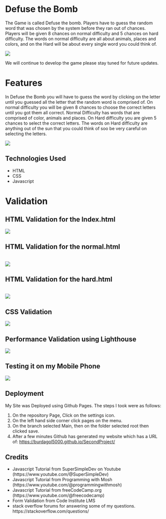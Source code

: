 <h1>Defuse the Bomb</h1>

<p> The Game is called Defuse the bomb. Players have to guess the random word that was chosen by the system before they ran out of chances. Players will be given 8 chances on normal difficulty and 5 chances on hard difficulty. The words on normal difficulty are all about animals, places and colors, and on the Hard will be about every single word you could think of.</p>

<img src="assets/front page.png">

We will continue to develop the game please stay tuned for future updates.

<h1>Features</h1>
In Defuse the Bomb you will have to guess the word by clicking on the letter until you guessed all the letter that the random word is comprised of. On normal difficulty you will be given 8 chances to choose the correct letters until you got them all correct. Normal Difficulty has words that are comprised of color, animals and places. On Hard difficulty you are given 5 chances to select the correct letters. The words on Hard difficulty are anything out of the sun that you could think of soo be very careful on selecting the letters. 

<img src="assets/game.png"></img>

<h2>Technologies Used</h2>
<ul>
<li>HTML</li>
<li>CSS</li>
<li>Javascript</li>
</ul>

<h1>Validation</h1>
<h2>HTML Validation for the Index.html</h2>

<img src="./assets/homepagevalid.png"></img>
</br>
<h2>HTML Validation for the normal.html</h2>
</br>
<img src="./assets/normal.png"></img>
</br>
<h2>HTML Validation for the hard.html</h2>
</br>
<img src="./assets/hard.png"></img>
</br>
<h2>CSS Validation</h2>
<img src="./assets/hard.png"></img>

<h2>Performance Validation using Lighthouse</h2>
<img src="./assets/performance.png"></img>

<h2>Testing it on my Mobile Phone</h2>
<img src="./assets/mobile.jpg"></img>

<h2>Deployment</h2>

My Site was Deployed using Github Pages. The steps I took were as follows:<br/>
1. On the repository Page, Click on the settings icon. <br/>
2. On the left hand side corner click pages on the menu.<br/>
3. On the branch selected Main, then on the folder selected root then clicked save.
4. After a few minutes Github has generated my website which has a URL of: https://burdagol5000.github.io/SecondProject/

<h2>Credits</h2>

<ul>

<li>Javascript Tutorial from SuperSimpleDev on Youtube (https://www.youtube.com/@SuperSimpleDev)</li>
<li>Javascript Tutorial from Programming with Mosh (https://www.youtube.com/@programmingwithmosh)</li>
<li>Javascript Tutorial from freeCodeCamp.org (https://www.youtube.com/@freecodecamp)</li>
<li>Form Validation from Code Institute LMS</li>
<li>stack overflow forums for answering some of my questions. https://stackoverflow.com/questions/</li>
</ul>
